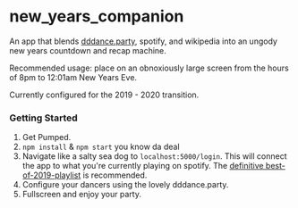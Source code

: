 # new_years_companion
An app that blends [dddance.party](dddance.party), spotify, and wikipedia into an ungody new years countdown and recap machine.

Recommended usage: place on an obnoxiously large screen from the hours of 8pm to 12:01am New Years Eve.

Currently configured for the 2019 - 2020 transition.

### Getting Started

1. Get Pumped.
2. `npm install` & `npm start` you know da deal
3. Navigate like a salty sea dog to `localhost:5000/login`. This will connect the app to what you're currently playing on spotify. The [definitive best-of-2019-playlist](https://open.spotify.com/playlist/5zCCejpDV9ti90MSA6xZrt?si=l5zKPfALRaOf5FMD_77nsg) is recommended.
4. Configure your dancers using the lovely dddance.party.
5. Fullscreen and enjoy your party.
